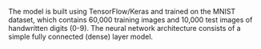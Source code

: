 The model is built using TensorFlow/Keras and trained on the MNIST dataset, which contains 60,000 training images and 10,000 test images of handwritten digits (0-9). 
The neural network architecture consists of a simple fully connected (dense) layer model.
